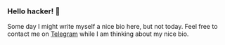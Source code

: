 ### Hello hacker! 👋

Some day I might write myself a nice bio here, but not today.
Feel free to contact me on [Telegram](https://t.me/jonasbjork) while I am thinking about my nice bio.
 
